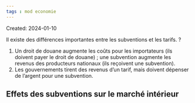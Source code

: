 ```yaml
---
tags : mod economie
---
```

Created: 2024-01-10

Il existe des différences importantes entre les subventions et les tarifs.
?
1. Un droit de douane augmente les coûts pour les importateurs (ils doivent payer le droit de douane) ; une subvention augmente les revenus des producteurs nationaux (ils reçoivent une subvention).
2. Les gouvernements tirent des revenus d’un tarif, mais doivent dépenser de l’argent pour une subvention.

## Effets des subventions sur le marché intérieur
